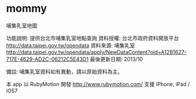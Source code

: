 mommy
=====

哺集乳室地圖

功能說明: 提供台北市哺集乳室地點查詢
資料授權: 台北市政府資料開放平台 http://data.taipei.gov.tw/opendata
資料來源: 哺集乳室 http://data.taipei.gov.tw/opendata/apply/NewDataContent?oid=A12B1627-717E-4629-AD2C-06212C5E43D1
最後更新日期: 2013/10

備註: 哺集乳室資料如有異動，請以原始資料為主。

本 app 以 RubyMotion 開發 http://www.rubymotion.com/
支援 iPhone, iPad / iOS7

